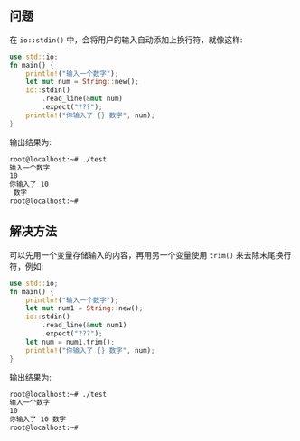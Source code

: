 ## 问题
在 `io::stdin()` 中，会将用户的输入自动添加上换行符，就像这样:
```Rust
use std::io;
fn main() {
    println!("输入一个数字");
    let mut num = String::new();
    io::stdin()
        .read_line(&mut num)
        .expect("???");
    println!("你输入了 {} 数字", num);
}
```
输出结果为: 
```Bash
root@localhost:~# ./test
输入一个数字
10
你输入了 10
 数字
root@localhost:~#
```

## 解决方法
可以先用一个变量存储输入的内容，再用另一个变量使用 `trim()` 来去除末尾换行符，例如:
```Rust
use std::io;
fn main() {
    println!("输入一个数字");
    let mut num1 = String::new();
    io::stdin()
        .read_line(&mut num1)
        .expect("???");
    let num = num1.trim();
    println!("你输入了 {} 数字", num);
}
```
输出结果为:
```Bash
root@localhost:~# ./test
输入一个数字
10
你输入了 10 数字
root@localhost:~#
```
